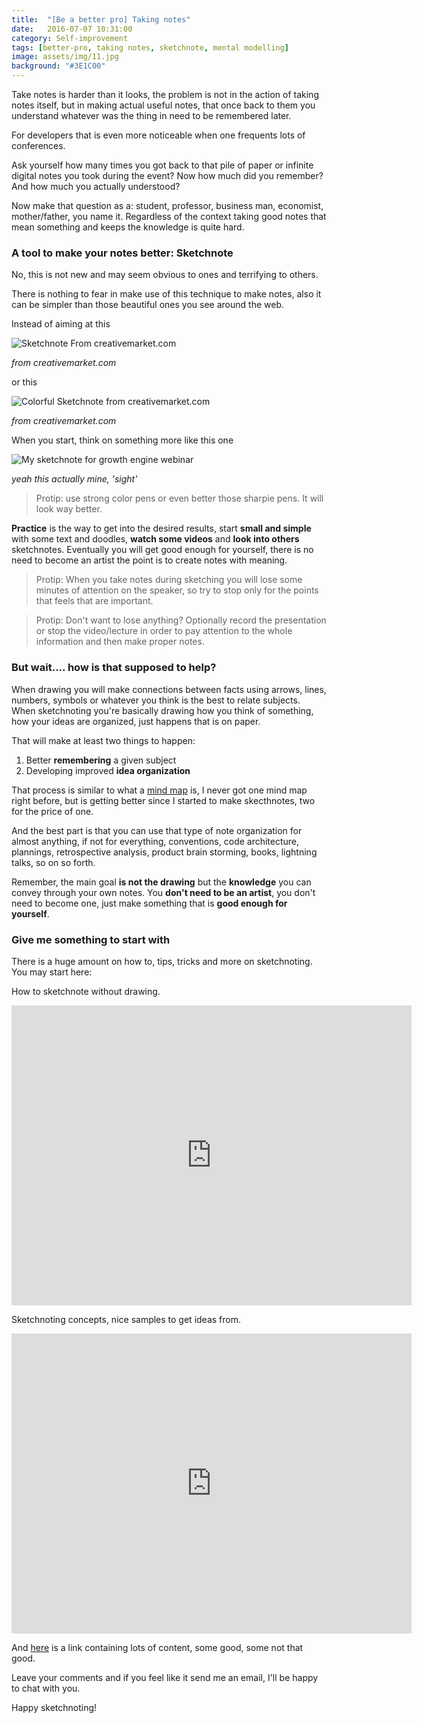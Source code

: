 ```yaml
---
title:  "[Be a better pro] Taking notes"
date:   2016-07-07 10:31:00
category: Self-improvement
tags: [better-pro, taking notes, sketchnote, mental modelling]
image: assets/img/11.jpg
background: "#3E1C00"
---
```


Take notes is harder than it looks, the problem is not in the action of taking notes itself, but in making actual useful notes, that once back to them you understand whatever was the thing in need to be remembered later.

For developers that is even more noticeable when one frequents lots of conferences.

Ask yourself how many times you got back to that pile of paper or infinite digital notes you took during the event? Now how much did you remember? And how much you actually understood?

Now make that question as a: student, professor, business man, economist, mother/father, you name it. Regardless of the context taking good notes that mean something and keeps the knowledge is quite hard.

### A tool to make your notes better:  Sketchnote

No, this is not new and may seem obvious to ones and terrifying to others.

There is nothing to fear in make use of this technique to make notes, also it can be simpler than those beautiful ones you see around the web.

Instead of aiming at this

![Sketchnote From creativemarket.com](https://d3ui957tjb5bqd.cloudfront.net/uploads/2015/08/VisualNotes17.jpeg)

*from creativemarket.com*

or this

![Colorful Sketchnote from creativemarket.com](https://d3ui957tjb5bqd.cloudfront.net/uploads/2015/08/VisualNotes11.jpg)

*from creativemarket.com*

When you start, think on something more like this one

![My sketchnote for growth engine webinar](/assets/img/growth_engine_sketchnote.jpg)

*yeah this actually mine, 'sight'*

> Protip: use strong color pens or even better those sharpie pens. It will look way better.

**Practice** is the way to get into the desired results, start **small and simple** with some text and doodles, **watch some videos** and **look into others** sketchnotes. Eventually you will get good enough for yourself, there is no need to become an artist the point is to create notes with meaning.

> Protip: When you take notes during sketching you will lose some minutes of attention on the speaker, so try to stop only for the points that feels that are important.

> Protip: Don't want to lose anything? Optionally record the presentation or stop the video/lecture in order to pay attention to the whole information and then make proper notes.

### But wait.... how is that supposed to help?

When drawing you will make connections between facts using arrows, lines, numbers, symbols or whatever you think is the best to relate subjects. When sketchnoting you're basically drawing how you think of something, how your ideas are organized, just happens that is on paper.

That will make at least two things to happen:

1. Better **remembering** a given subject
2. Developing improved **idea organization**

That process is similar to what a [mind map](https://en.wikipedia.org/wiki/Mind_map) is, I never got one mind map right before, but is getting better since I started to make skecthnotes, two for the price of one.

And the best part is that you can use that type of note organization for almost anything, if not for everything, conventions, code architecture, plannings, retrospective analysis, product brain storming, books, lightning talks, so on so forth.

Remember, the main goal **is not the drawing** but the **knowledge** you can convey through your own notes. You **don't need to be an artist**, you don't need to become one, just make something that is **good enough for yourself**.

### Give me something to start with

There is a huge amount on how to, tips, tricks and more on sketchnoting. You may start here:

How to sketchnote without drawing.
<iframe width="640" height="480" src="https://www.youtube.com/embed/oNQJReku9Gw" frameborder="0" allowfullscreen></iframe>

Sketchnoting concepts, nice samples to get ideas from.
<iframe width="640" height="480" src="https://www.youtube.com/embed/VKhCGcaTk2I" frameborder="0" allowfullscreen></iframe>

And [here](https://creativemarket.com/blog/2015/08/31/50-awesome-resources-to-create-visual-notes-graphic-recordings-sketchnotes) is a link containing lots of content, some good, some not that good.

Leave your comments and if you feel like it send me an email, I'll be happy to chat with you.

Happy sketchnoting!
